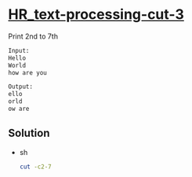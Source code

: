 # [HR_text-processing-cut-3](https://www.hackerrank.com/challenges/text-processing-cut-3)

Print 2nd to 7th

```txt
Input:
Hello
World
how are you

Output:
ello
orld
ow are
```

## Solution

* sh

  ```sh
  cut -c2-7
  ```
